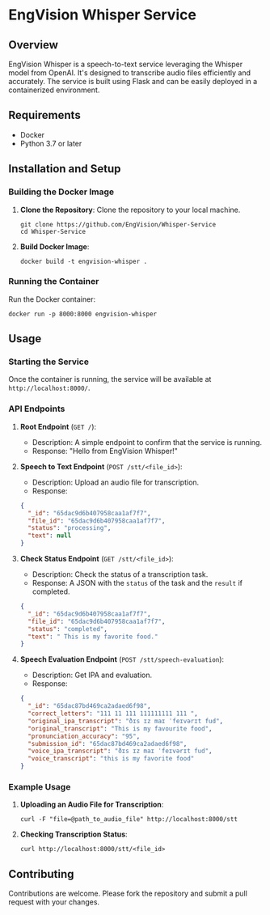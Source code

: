 # EngVision Whisper Service

## Overview

EngVision Whisper is a speech-to-text service leveraging the Whisper model from OpenAI. It's designed to transcribe audio files efficiently and accurately. The service is built using Flask and can be easily deployed in a containerized environment.

## Requirements

- Docker
- Python 3.7 or later

## Installation and Setup

### Building the Docker Image

1. **Clone the Repository**: Clone the repository to your local machine.
   ```
   git clone https://github.com/EngVision/Whisper-Service
   cd Whisper-Service
   ```
2. **Build Docker Image**:
   ```
   docker build -t engvision-whisper .
   ```

### Running the Container

Run the Docker container:

```
docker run -p 8000:8000 engvision-whisper
```

## Usage

### Starting the Service

Once the container is running, the service will be available at `http://localhost:8000/`.

### API Endpoints

1. **Root Endpoint** (`GET /`):

   - Description: A simple endpoint to confirm that the service is running.
   - Response: "Hello from EngVision Whisper!"

2. **Speech to Text Endpoint** (`POST /stt/<file_id>`):

   - Description: Upload an audio file for transcription.
   - Response:

   ```json
   {
     "_id": "65dac9d6b407958caa1af7f7",
     "file_id": "65dac9d6b407958caa1af7f7",
     "status": "processing",
     "text": null
   }
   ```

3. **Check Status Endpoint** (`GET /stt/<file_id>`):
   - Description: Check the status of a transcription task.
   - Response: A JSON with the `status` of the task and the `result` if completed.
   ```json
   {
     "_id": "65dac9d6b407958caa1af7f7",
     "file_id": "65dac9d6b407958caa1af7f7",
     "status": "completed",
     "text": " This is my favorite food."
   }
   ```
4. **Speech Evaluation Endpoint** (`POST /stt/speech-evaluation`):
   - Description: Get IPA and evaluation.
   - Response:
   ```json
   {
     "_id": "65dac87bd469ca2adaed6f98",
     "correct_letters": "111 11 111 111111111 111 ",
     "original_ipa_transcript": "ðɪs ɪz maɪ ˈfeɪvərɪt fud",
     "original_transcript": "This is my favourite food",
     "pronunciation_accuracy": "95",
     "submission_id": "65dac87bd469ca2adaed6f98",
     "voice_ipa_transcript": "ðɪs ɪz maɪ ˈfeɪvərɪt fud",
     "voice_transcript": "this is my favorite food"
   }
   ```

### Example Usage

1. **Uploading an Audio File for Transcription**:
   ```
   curl -F "file=@path_to_audio_file" http://localhost:8000/stt
   ```
2. **Checking Transcription Status**:
   ```
   curl http://localhost:8000/stt/<file_id>
   ```

## Contributing

Contributions are welcome. Please fork the repository and submit a pull request with your changes.
